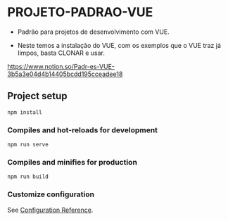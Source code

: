 # PROJETO-PADRAO-VUE

- Padrão para projetos de desenvolvimento com VUE.

- Neste temos a instalação do VUE, com os exemplos que o VUE traz já limpos, basta CLONAR e usar.

https://www.notion.so/Padr-es-VUE-3b5a3e04d4b14405bcdd195cceadee18


## Project setup
```
npm install
```

### Compiles and hot-reloads for development
```
npm run serve
```

### Compiles and minifies for production
```
npm run build
```

### Customize configuration
See [Configuration Reference](https://cli.vuejs.org/config/).
